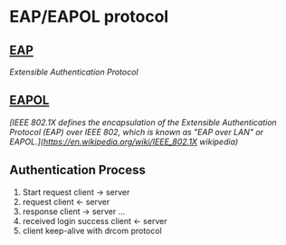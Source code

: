 # EAP/EAPOL protocol
## [EAP](https://tools.ietf.org/html/rfc3748)
*Extensible Authentication Protocol*
## [EAPOL](https://tools.ietf.org/html/rfc3580)
*[IEEE 802.1X defines the encapsulation of the Extensible Authentication Protocol (EAP) over IEEE 802, which is known as "EAP over LAN" or EAPOL.](https://en.wikipedia.org/wiki/IEEE_802.1X wikipedia)*


## Authentication Process
1. Start request  client -> server
2. request        client <- server
3. response       client -> server
...
4. received login success client <- server
5. client keep-alive with drcom protocol
